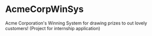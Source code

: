 # AcmeCorpWinSys
Acme Corporation's Winning System for drawing prizes to out lovely customers! (Project for internship application)
